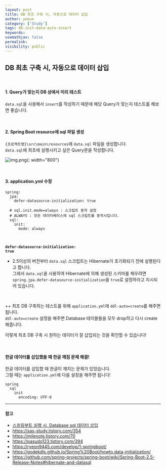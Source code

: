 ```yaml
---
layout: post
title: DB 최초 구축 시, 자동으로 데이터 삽입
author: yeeun
category: ['Study']
tags: db-init-data-auto-insert
keywords: 
usemathjax: false
permalink:
visibility: public
---
```


## **DB 최초 구축 시, 자동으로 데이터 삽입**

<br/>

#### **1. Query가 맞는지 DB 상에서 미리 테스트**
<code>data.sql</code>을 사용해서 <code>insert</code>를 작성하기 때문에 해당 Query가 맞는지 테스트를 해보면 좋습니다.

<br/>

#### **2. Spring Boot resource에 sql 파일 생성**
<code>{프로젝트명}\src\main\resources</code>에 <code>data.sql</code> 파일을 생성합니다.<br/>
<code>data.sql</code>에 최초에 실행시키고 싶은 Query문을 작성합니다.

![img.png](../../../../../assets/img/posts/github_blog_2.png){: width="800"}

<br/>

#### **3. application.yml 수정**
```
spring:
  jpa:
    defer-datasource-initialization: true

  # sql.init.mode=always : 스크립트 동작 설정
  # ALWAYS : 모든 데이터베이스에 sql 스크립트를 동작시킵니다.
  sql:
    init:
      mode: always
```

<br>

**<code>defer-datasource-initialization: true</code>**<br/>
<ul>
    <li>2.5이상의 버전부터 <code>data.sql</code> 스크립트는 Hibernate가 초기화되기 전에 실행된다고 합니다.<br/>
그래서 <code>data.sql</code>을 사용하여 Hibernate에 의해 생성된 스키마를 채우려면 <code>spring.jpa.defer-datasource-initialization</code>을 <code>true</code>로 설정하라고 지시되어 있습니다.</li>
</ul>

<br/>

++ 최초 DB 구축하는 테스트를 위해 <code>application.yml</code>에 <code>ddl-auto=create</code>를 해주면 됩니다.<br/>
<code>ddl-auto=create</code> 설정을 해주면 Database 테이블들을 모두 drop하고 다시 create 해줍니다.<br/>

이렇게 최초 DB 구축 시 원하는 데이터가 잘 삽입되는 것을 확인할 수 있습니다!

<br/>

#### **한글 데이터를 삽입했을 때 한글 깨짐 문제 해결!**

한글 데이터를 삽입할 때 한글이 깨지는 문제가 있었습니다.<br/>
그럴 때는 <code>application.yml</code>에 다음 설정을 해주면 됩니다!
```
spring
  sql
    init
      encoding: UTF-8
```

<hr>

#### 참고
<ul>
    <li><a href="https://velog.io/@jupiter-j/%EC%8A%A4%ED%94%84%EB%A7%81%EB%B6%80%ED%8A%B8-%EC%8B%A4%ED%96%89-%EC%8B%9C-Database-sql-%EB%8D%B0%EC%9D%B4%ED%84%B0%EB%B2%A0%EC%9D%B4%EC%8A%A4-%EC%82%BD%EC%9E%85">스프링부트 실행 시, Database sql 데이터 삽입</a></li>
    <li><a href="https://sas-study.tistory.com/354">https://sas-study.tistory.com/354</a></li>
    <li><a href="https://milenote.tistory.com/70">https://milenote.tistory.com/70</a></li>
    <li><a href="https://pasudo123.tistory.com/394">https://pasudo123.tistory.com/394</a></li>
    <li><a href="https://ryeon9445.com/develop/1-springboot/">https://ryeon9445.com/develop/1-springboot/</a></li>
    <li><a href="https://godekdls.github.io/Spring%20Boot/howto.data-initialization/">https://godekdls.github.io/Spring%20Boot/howto.data-initialization/</a></li>
    <li><a href="https://github.com/spring-projects/spring-boot/wiki/Spring-Boot-2.5-Release-Notes#hibernate-and-datasql">https://github.com/spring-projects/spring-boot/wiki/Spring-Boot-2.5-Release-Notes#hibernate-and-datasql</a></li>
</ul>
